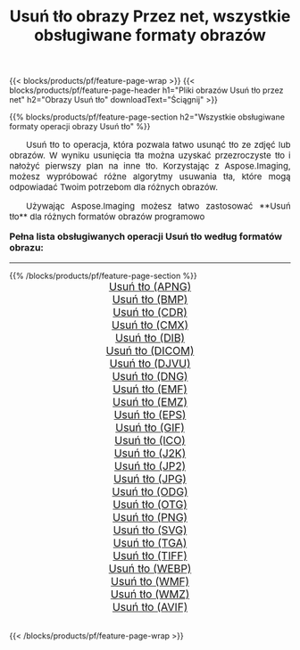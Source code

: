 ﻿---
title: Usuń tło obrazy Przez net, wszystkie obsługiwane formaty obrazów 
weight: 3920
url: /pl/net/remove-background/ 
lang: pl
langdirlevel: 2
locales: zh-hans,ja,it,ru,de,es,fr,nl,id,lt,pl,pt,vi,tr,ko,zh-hant,ar,hi,th,sv,cs,uk,he
description: Używając Aspose.Imaging możesz łatwo Usuń tło obrazy Via net
---

{{< blocks/products/pf/feature-page-wrap >}}
{{< blocks/products/pf/feature-page-header h1="Pliki obrazów Usuń tło przez net" h2="Obrazy Usuń tło" downloadText="Ściągnij" >}}


{{% blocks/products/pf/feature-page-section  h2="Wszystkie obsługiwane formaty operacji obrazy Usuń tło" %}}
<p align="justify" style="text-indent:2em;font-size:15px;">
Usuń tło to operacja, która pozwala łatwo usunąć tło ze zdjęć lub obrazów. W wyniku usunięcia tła można uzyskać przezroczyste tło i nałożyć pierwszy plan na inne tło. Korzystając z Aspose.Imaging, możesz wypróbować różne algorytmy usuwania tła, które mogą odpowiadać Twoim potrzebom dla różnych obrazów.
</p>
<p align="justify" style="text-indent:2em;font-size:15px;">
Używając Aspose.Imaging możesz łatwo zastosować **Usuń tło** dla różnych formatów obrazów programowo
</p>
<h3 style="margin-top:16px;">
Pełna lista obsługiwanych operacji Usuń tło według formatów obrazu:
</h3>
<hr/>
{{% /blocks/products/pf/feature-page-section %}}
<div class="container-fluid productfamilypage bg-gray">
    <div class="convertypes bg-gray agp-content section">
        <div class="container">
		<div class="row other-converters" style="gap: 10px;font-size: 19px;text-align:center;">
		    <div class='col-md-3 other-converter remove-lp remove-rp'><a href="/imaging/pl/net/remove-background/apng/" style="padding:15px;">Usuń tło (APNG)</a></div><div class='col-md-3 other-converter remove-lp remove-rp'><a href="/imaging/pl/net/remove-background/bmp/" style="padding:15px;">Usuń tło (BMP)</a></div><div class='col-md-3 other-converter remove-lp remove-rp'><a href="/imaging/pl/net/remove-background/cdr/" style="padding:15px;">Usuń tło (CDR)</a></div><div class='col-md-3 other-converter remove-lp remove-rp'><a href="/imaging/pl/net/remove-background/cmx/" style="padding:15px;">Usuń tło (CMX)</a></div><div class='col-md-3 other-converter remove-lp remove-rp'><a href="/imaging/pl/net/remove-background/dib/" style="padding:15px;">Usuń tło (DIB)</a></div><div class='col-md-3 other-converter remove-lp remove-rp'><a href="/imaging/pl/net/remove-background/dicom/" style="padding:15px;">Usuń tło (DICOM)</a></div><div class='col-md-3 other-converter remove-lp remove-rp'><a href="/imaging/pl/net/remove-background/djvu/" style="padding:15px;">Usuń tło (DJVU)</a></div><div class='col-md-3 other-converter remove-lp remove-rp'><a href="/imaging/pl/net/remove-background/dng/" style="padding:15px;">Usuń tło (DNG)</a></div><div class='col-md-3 other-converter remove-lp remove-rp'><a href="/imaging/pl/net/remove-background/emf/" style="padding:15px;">Usuń tło (EMF)</a></div><div class='col-md-3 other-converter remove-lp remove-rp'><a href="/imaging/pl/net/remove-background/emz/" style="padding:15px;">Usuń tło (EMZ)</a></div><div class='col-md-3 other-converter remove-lp remove-rp'><a href="/imaging/pl/net/remove-background/eps/" style="padding:15px;">Usuń tło (EPS)</a></div><div class='col-md-3 other-converter remove-lp remove-rp'><a href="/imaging/pl/net/remove-background/gif/" style="padding:15px;">Usuń tło (GIF)</a></div><div class='col-md-3 other-converter remove-lp remove-rp'><a href="/imaging/pl/net/remove-background/ico/" style="padding:15px;">Usuń tło (ICO)</a></div><div class='col-md-3 other-converter remove-lp remove-rp'><a href="/imaging/pl/net/remove-background/j2k/" style="padding:15px;">Usuń tło (J2K)</a></div><div class='col-md-3 other-converter remove-lp remove-rp'><a href="/imaging/pl/net/remove-background/jp2/" style="padding:15px;">Usuń tło (JP2)</a></div><div class='col-md-3 other-converter remove-lp remove-rp'><a href="/imaging/pl/net/remove-background/jpg/" style="padding:15px;">Usuń tło (JPG)</a></div><div class='col-md-3 other-converter remove-lp remove-rp'><a href="/imaging/pl/net/remove-background/odg/" style="padding:15px;">Usuń tło (ODG)</a></div><div class='col-md-3 other-converter remove-lp remove-rp'><a href="/imaging/pl/net/remove-background/otg/" style="padding:15px;">Usuń tło (OTG)</a></div><div class='col-md-3 other-converter remove-lp remove-rp'><a href="/imaging/pl/net/remove-background/png/" style="padding:15px;">Usuń tło (PNG)</a></div><div class='col-md-3 other-converter remove-lp remove-rp'><a href="/imaging/pl/net/remove-background/svg/" style="padding:15px;">Usuń tło (SVG)</a></div><div class='col-md-3 other-converter remove-lp remove-rp'><a href="/imaging/pl/net/remove-background/tga/" style="padding:15px;">Usuń tło (TGA)</a></div><div class='col-md-3 other-converter remove-lp remove-rp'><a href="/imaging/pl/net/remove-background/tiff/" style="padding:15px;">Usuń tło (TIFF)</a></div><div class='col-md-3 other-converter remove-lp remove-rp'><a href="/imaging/pl/net/remove-background/webp/" style="padding:15px;">Usuń tło (WEBP)</a></div><div class='col-md-3 other-converter remove-lp remove-rp'><a href="/imaging/pl/net/remove-background/wmf/" style="padding:15px;">Usuń tło (WMF)</a></div><div class='col-md-3 other-converter remove-lp remove-rp'><a href="/imaging/pl/net/remove-background/wmz/" style="padding:15px;">Usuń tło (WMZ)</a></div><div class='col-md-3 other-converter remove-lp remove-rp'><a href="/imaging/pl/net/remove-background/avif/" style="padding:15px;">Usuń tło (AVIF)</a></div>
                </div>
        </div>
    </div>
</div>
<br/>

{{< /blocks/products/pf/feature-page-wrap >}}

